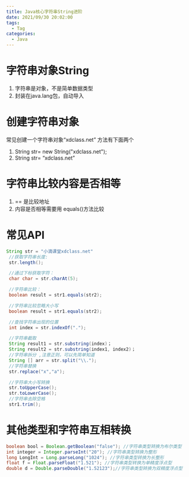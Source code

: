 ```yaml
---
title: Java核⼼字符串String进阶
date: 2021/09/30 20:02:00
tags:
  - Tag
categories:
  - Java
---
```


# 字符串对象String
1. 字符串是对象，不是简单数据类型
2. 封装在java.lang包，⾃动导⼊

# 创建字符串对象
常⻅创建⼀个字符串对象“xdclass.net” ⽅法有下⾯两个
1. String str= new String("xdclass.net");
2. String str= “xdclass.net”

# 字符串⽐较内容是否相等
1. == 是⽐较地址
2. 内容是否相等需要⽤ equals()⽅法⽐较

# 常⻅API
```java
String str = "⼩滴课堂xdclass.net"
 //获取字符串⻓度:
 str.length();

 //通过下标获取字符：
 char char = str.charAt(5);

 //字符串⽐较：
 boolean result = str1.equals(str2);

 //字符串⽐较忽略⼤⼩写
 boolean result = str1.equals(str2);

 //查找字符串出现的位置
 int index = str.indexOf(".");

 //字符串截取
 String result1 = str.substring(index)；
 String result2 = str.substring(index1, index2)；
 //字符串拆分 ,注意正则，可以先简单知道
 String [] arr = str.split("\\.");
 //字符串替换
 str.replace("x","a");

 //字符串⼤⼩写转换
 str.toUpperCase();
 str.toLowerCase();
 //字符串去除空格
 str1.trim();
 ```

# 其他类型和字符串互相转换
```java
boolean bool = Boolean.getBoolean("false"); //字符串类型转换为布尔类型
int integer = Integer.parseInt("20"); //字符串类型转换为整形
long LongInt = Long.parseLong("1024"); //字符串类型转换为⻓整形
float f = Float.parseFloat("1.521"); //字符串类型转换为单精度浮点型
double d = Double.parseDouble("1.52123");//字符串类型转换为双精度浮点型
```
